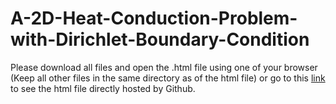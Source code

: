 # A-2D-Heat-Conduction-Problem-with-Dirichlet-Boundary-Condition
Please download all files and open the .html file using one of your browser (Keep all other files in the same directory as of the html file) or go to this [link](https://rysul119.github.io/A-2D-Heat-Conduction-Problem-with-Dirichlet-Boundary-Condition/ADI_cond_dirichlet.html) to see the html file directly hosted by Github.

